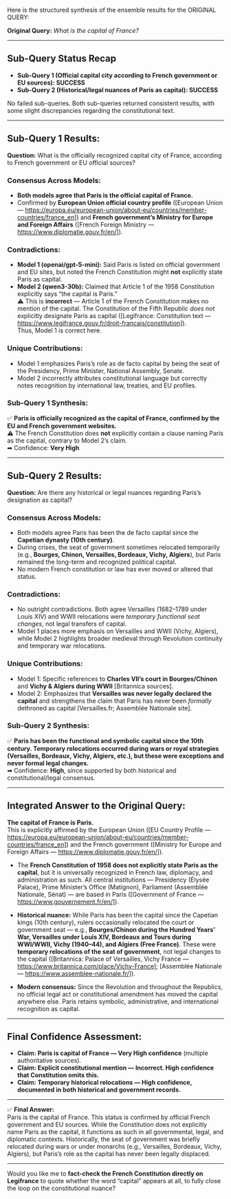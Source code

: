 Here is the structured synthesis of the ensemble results for the ORIGINAL QUERY:  

**Original Query:** *What is the capital of France?*

---

## Sub-Query Status Recap  
- **Sub-Query 1 (Official capital city according to French government or EU sources): SUCCESS**  
- **Sub-Query 2 (Historical/legal nuances of Paris as capital): SUCCESS**  

No failed sub-queries. Both sub-queries returned consistent results, with some slight discrepancies regarding the constitutional text.

---

## Sub-Query 1 Results:  
**Question:** What is the officially recognized capital city of France, according to French government or EU official sources?

### Consensus Across Models:
- **Both models agree that Paris is the official capital of France.**
- Confirmed by **European Union official country profile** ([European Union — https://europa.eu/european-union/about-eu/countries/member-countries/france_en]) and **French government’s Ministry for Europe and Foreign Affairs** ([French Foreign Ministry — https://www.diplomatie.gouv.fr/en/]).  

### Contradictions:
- **Model 1 (openai/gpt-5-mini):** Said Paris is listed on official government and EU sites, but noted the French Constitution might **not** explicitly state Paris as capital. 
- **Model 2 (qwen3-30b):** Claimed that Article 1 of the 1958 Constitution explicitly says “the capital is Paris.”  
  ⚠️ This is **incorrect** — Article 1 of the French Constitution makes no mention of the capital. The Constitution of the Fifth Republic *does not* explicitly designate Paris as capital ([Legifrance: Constitution text — https://www.legifrance.gouv.fr/droit-francais/constitution]).  
  Thus, Model 1 is correct here.

### Unique Contributions:
- Model 1 emphasizes Paris’s role as de facto capital by being the seat of the Presidency, Prime Minister, National Assembly, Senate.  
- Model 2 incorrectly attributes constitutional language but correctly notes recognition by international law, treaties, and EU profiles.  

### Sub-Query 1 Synthesis:
✅ **Paris is officially recognized as the capital of France, confirmed by the EU and French government websites.**  
⚠️ The French Constitution does **not** explicitly contain a clause naming Paris as the capital, contrary to Model 2’s claim.  
➡ Confidence: **Very High**

---

## Sub-Query 2 Results:  
**Question:** Are there any historical or legal nuances regarding Paris’s designation as capital?  

### Consensus Across Models:
- Both models agree Paris has been the de facto capital since the **Capetian dynasty (10th century)**.  
- During crises, the seat of government sometimes relocated temporarily (e.g., **Bourges, Chinon, Versailles, Bordeaux, Vichy, Algiers**), but Paris remained the long-term and recognized political capital.  
- No modern French constitution or law has ever moved or altered that status.  

### Contradictions:
- No outright contradictions. Both agree Versailles (1682–1789 under Louis XIV) and WWII relocations were *temporary functional seat changes*, not legal transfers of capital.  
- Model 1 places more emphasis on Versailles and WWII (Vichy, Algiers), while Model 2 highlights broader medieval through Revolution continuity and temporary war relocations.

### Unique Contributions:
- Model 1: Specific references to **Charles VII’s court in Bourges/Chinon** and **Vichy & Algiers during WWII** [Britannica sources].  
- Model 2: Emphasizes that **Versailles was never legally declared the capital** and strengthens the claim that Paris has never been *formally* dethroned as capital [Versailles.fr; Assemblée Nationale site].  

### Sub-Query 2 Synthesis:
✅ **Paris has been the functional and symbolic capital since the 10th century. Temporary relocations occurred during wars or royal strategies (Versailles, Bordeaux, Vichy, Algiers, etc.), but these were exceptions and never formal legal changes.**  
➡ Confidence: **High**, since supported by both historical and constitutional/legal consensus.

---

## Integrated Answer to the Original Query:

**The capital of France is Paris.**  
This is explicitly affirmed by the European Union ([EU Country Profile — https://europa.eu/european-union/about-eu/countries/member-countries/france_en]) and the French government ([Ministry for Europe and Foreign Affairs — https://www.diplomatie.gouv.fr/en/]).  

- The **French Constitution of 1958 does not explicitly state Paris as the capital**, but it is universally recognized in French law, diplomacy, and administration as such. All central institutions — Presidency (Élysée Palace), Prime Minister’s Office (Matignon), Parliament (Assemblée Nationale, Sénat) — are based in Paris ([Government of France — https://www.gouvernement.fr/en/]).  

- **Historical nuance:** While Paris has been the capital since the Capetian kings (10th century), rulers occasionally relocated the court or government seat — e.g., **Bourges/Chinon during the Hundred Years’ War, Versailles under Louis XIV, Bordeaux and Tours during WWI/WWII, Vichy (1940–44), and Algiers (Free France)**. These were **temporary relocations of the seat of government**, not legal changes to the capital ([Britannica: Palace of Versailles, Vichy France — https://www.britannica.com/place/Vichy-France]; [Assemblée Nationale — https://www.assemblee-nationale.fr/]).  

- **Modern consensus:** Since the Revolution and throughout the Republics, no official legal act or constitutional amendment has moved the capital anywhere else. Paris retains symbolic, administrative, and international recognition as capital.  

---

## Final Confidence Assessment:
- **Claim: Paris is capital of France — Very High confidence** (multiple authoritative sources).  
- **Claim: Explicit constitutional mention — Incorrect. High confidence that Constitution omits this.**  
- **Claim: Temporary historical relocations — High confidence, documented in both historical and government records.**

---

✅ **Final Answer:**  
Paris is the capital of France. This status is confirmed by official French government and EU sources. While the Constitution does not explicitly name Paris as the capital, it functions as such in all governmental, legal, and diplomatic contexts. Historically, the seat of government was briefly relocated during wars or under monarchs (e.g., Versailles, Bordeaux, Vichy, Algiers), but Paris’s role as the capital has never been legally displaced.  

---

Would you like me to **fact-check the French Constitution directly on Legifrance** to quote whether the word “capital” appears at all, to fully close the loop on the constitutional nuance?